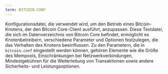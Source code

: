 ```yaml
---
term: BITCOIN.CONF
---
```


Konfigurationsdatei, die verwendet wird, um den Betrieb eines Bitcoin-Knotens, der den Bitcoin Core-Client ausführt, anzupassen. Diese Textdatei, die sich im Datenverzeichnis von Bitcoin Core befindet, ermöglicht es Knotenbetreibern, verschiedene Parameter und Optionen festzulegen, die das Verhalten des Knotens beeinflussen. Zu den Parametern, die in `bitcoin.conf` eingestellt werden können, gehören Elemente wie die Größe des Mempools, Einschränkungen bei Netzwerkverbindungen, Mindestgebühren für die Weiterleitung von Transaktionen sowie andere Sicherheits- und Leistungsoptionen.